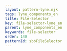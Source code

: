 ```yaml
---
layout: pattern-lyne.njk
tags: lyne_components_en
title: File-Selector
key: file-selector-lyne_en
parent: lyne_components_en
keywords: file-selector
order: 140
patternId: sbbFileSelector
---
```

